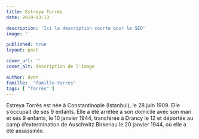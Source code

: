 ```yaml
---
title: Estreya Torrès
date: 2019-03-13

description: 'Ici la description courte pour le SEO'
image: ''

published: true
layout: post

cover_url: ''
cover_alt: description de l'image

author: dvdn
famille:  "famille-torres"
tags: [ "Torrès" ]
---
```


Estreya Torrès est née à Constantinople (Istanbul), le 28 juin 1909. Elle s’occupait de ses 9 enfants. Elle a été arrêtée à son domicile avec son mari et ses 9 enfants, le 10 janvier 1944, transférée à Drancy le 12 et déportée au camp d’extermination de Auschwitz Birkenau le 20 janvier 1944, où elle a été assassinée.